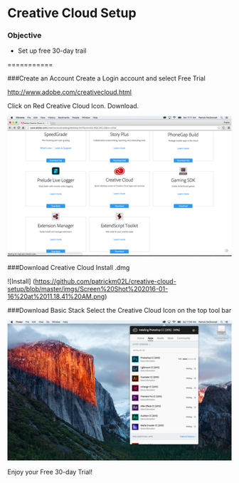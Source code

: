 # Creative Cloud Setup

### Objective 

* Set up free 30-day trail

===========

###Create an Account
Create a Login account and select Free Trial

http://www.adobe.com/creativecloud.html

Click on Red Creative Cloud Icon. Download.

![Login Page](https://github.com/patrickm02L/creative-cloud-setup/blob/master/imgs/Screen%20Shot%202016-01-16%20at%2011.17.44%20AM.png)

###Download Creative Cloud 
Install .dmg

![Install] (https://github.com/patrickm02L/creative-cloud-setup/blob/master/imgs/Screen%20Shot%202016-01-16%20at%2011.18.41%20AM.png)

###Download Basic Stack
Select the Creative Cloud Icon on the top tool bar

![Creative Cloud Tool Bar](https://github.com/patrickm02L/creative-cloud-setup/blob/master/imgs/Screen%20Shot%202016-01-16%20at%2011.59.05%20AM.png)

Enjoy your Free 30-day Trial!
